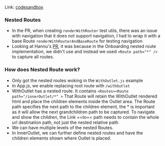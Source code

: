 Link: [codesandbox](https://codesandbox.io/s/nestedroutes-95h2fv?file=/src/App.js)


### Nested Routes
- In the PR, when creating `renderWithRouter` test utils, there was an issue with navigation that it does not support navigation, I had to wrap it with a base Route `renderWithRouterAndBaseRoute` for testing navigation
- Looking at Hannu's [PR](https://github.com/smartlyio/frontend/pull/15911/files), it was because in the Onboarding nested route implementation, we didn't use <Outlet/> and instead we used `<Route path="*" />` to capture all routes. 

### How does Nested Route work?
- Only got the nested routes woking in the `WithOutlet.js` example
- In App.js, we enable replacing root route with `/withOutlet`
- WithOutlet has a nested route. It contains `<Routes><Route path="/innerOutlet/*" >` That Route will retain the WithOutlet rendered html and place the children elements inside the Outlet area. The Route path specifies the next path to the children element, the * is important as it will allow the next grandchildren path to be captured. To navigate and show the children, the  Link ==to== path needs to contain the whole url destination path, not just the nested relative path
- We can have multiple levels of the nested Routes. 
- In InnerOutlet, we can further define nested routes and have the children elements shown where Outlet is placed.  